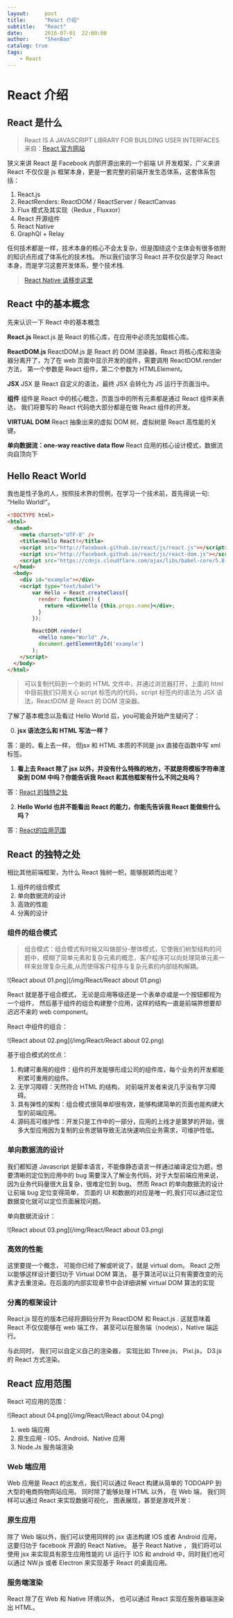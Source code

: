 ```yaml
---
layout:     post
title:      "React 介绍"
subtitle:   "React"
date:       2016-07-01  22:00:00
author:     "ShenBao"
catalog: true
tags:
    - React
---
```



# React 介绍

## React 是什么

> React IS A JAVASCRIPT LIBRARY FOR BUILDING USER INTERFACES 
> 来自：[React 官方网站](http://facebook.github.io/react/)

狭义来讲 React 是 Facebook 内部开源出来的一个前端 UI 开发框架，广义来讲 React 不仅仅是 js 框架本身，更是一套完整的前端开发生态体系，这套体系包括：



1. React.js
2. ReactRenders: ReactDOM / ReactServer / ReactCanvas
3. Flux 模式及其实现（Redux , Fluxxor）
4. React 开源组件 
5. React Native 
6. GraphQl + Relay 


任何技术都是一样，技术本身的核心不会太复杂，但是围绕这个主体会有很多依附的知识点形成了体系化的技术栈。 所以我们谈学习 React 并不仅仅是学习 React 本身，而是学习这套开发体系，整个技术栈.

> [React Native 请移步这里](/ishehui)

## React 中的基本概念

先来认识一下 React 中的基本概念

**React.js**
React.js 是 React 的核心库，在应用中必须先加载核心库。 

**ReactDOM.js** 
ReactDOM.js 是 React 的 DOM 渲染器，React 将核心库和渲染器分离开了，为了在 web 页面中显示开发的组件，需要调用 ReactDOM.render 方法， 第一个参数是 React 组件，第二个参数为 HTMLElement。

**JSX**
JSX 是 React 自定义的语法，最终 JSX 会转化为 JS 运行于页面当中。

**组件**
组件是 React 中的核心概念，页面当中的所有元素都是通过 React 组件来表达， 我们将要写的 React 代码绝大部分都是在做 React 组件的开发。

**VIRTUAL DOM**
React 抽象出来的虚拟 DOM 树，虚拟树是 React 高性能的关键。

**单向数据流：one-way reactive data flow**
React 应用的核心设计模式，数据流向自顶向下

## Hello React World

我也是性子急的人，按照技术界的惯例，在学习一个技术前，首先得说一句: “Hello World!”。

```html
<!DOCTYPE html>
<html>
  <head>
    <meta charset="UTF-8" />
    <title>Hello React!</title>
    <script src="http://facebook.github.io/react/js/react.js"></script>
    <script src="http://facebook.github.io/react/js/react-dom.js"></script>
    <script src="https://cdnjs.cloudflare.com/ajax/libs/babel-core/5.8.23/browser.min.js"></script>
  </head>
  <body>
    <div id="example"></div>
    <script type="text/babel">
        var Hello = React.createClass({
          render: function() {
            return <div>Hello {this.props.name}</div>;
          }
        });

        ReactDOM.render(
          <Hello name="World" />,
          document.getElementById('example')
        );
    </script>
  </body>
</html>
```

> 可以复制代码到一个新的 HTML 文件中，并通过浏览器打开，上面的 html 中目前我们只用关心 script 标签内的代码，script 标签内的语法为 JSX 语法，ReactDOM 是 React 的 DOM 渲染器。

了解了基本概念以及看过 Hello World 后，you可能会开始产生疑问了：

0. **jsx 语法怎么和 HTML 写法一样？**

答：是的，看上去一样， 但jsx 和 HTML 本质的不同是 jsx 直接在函数中写 xml 标签。

1. **看上去 React 除了 jsx 以外，并没有什么特殊的地方，不就是将模板字符串渲染到 DOM 中吗？你能告诉我 React 和其他框架有什么不同之处吗？**

答：<a href="#react-的独特之处" rel="nofollow">React 的独特之处</a>

2. **Hello World 也并不能看出 React 的能力，你能先告诉我 React 能做些什么吗？**

答：<a href="#react-应用范围" rel="nofollow">React的应用范围</a>

## React 的独特之处

相比其他前端框架，为什么 React 独树一帜，能够脱颖而出呢？

1. 组件的组合模式 
2. 单向数据流的设计
3. 高效的性能
4. 分离的设计

### 组件的组合模式 

> 组合模式：组合模式有时候又叫做部分-整体模式，它使我们树型结构的问题中，模糊了简单元素和复杂元素的概念，客户程序可以向处理简单元素一样来处理复杂元素,从而使得客户程序与复杂元素的内部结构解耦。  


![React about 01.png](/img/React/React about 01.png)

React 就是基于组合模式， 无论是应用等级还是一个表单亦或是一个按钮都视为一个组件， 然后基于组件的组合构建整个应用，这样的结构一直是前端界想要却迟迟不来的 web component。 

React 中组件的组合：

![React about 02.png](/img/React/React about 02.png)

基于组合模式的优点：

1. 构建可重用的组件：组件的开发能够形成公司的组件库，每个业务的开发都能积累可重用的组件。
2. 无学习障碍：天然符合 HTML 的结构， 对前端开发者来说几乎没有学习障碍。
3. 具有弹性的架构：组合模式很简单却很有效，能够构建简单的页面也能构建大型的前端应用。
4. 源码高可维护性：开发只是工作中的一部分，应用的上线才是噩梦的开始，很多大型应用因为复制的业务逻辑导致无法快速响应业务需求，可维护性低。 


### 单向数据流的设计 

我们都知道 Javascript 是脚本语言，不能像静态语言一样通过编译定位为题，想要清晰的定位到应用中的 bug 需要深入了解业务代码，对于大型前端应用来说，因为业务代码量很大且复杂，很难定位到 bug。 然而 React 的单向数据流的设计让前端 bug 定位变得简单， 页面的 UI 和数据的对应是唯一的,我们可以通过定位数据变化就可以定位页面展现问题。 

单向数据流设计：

![React about 03.png](/img/React/React about 03.png)

### 高效的性能 

这里要提一个概念， 可能你已经了解或听说了，就是 virtual dom。 React 之所以能够这样设计要归功于 Virtual DOM 算法， 基于算法可以让只有需要改变的元素才去重渲染。在后面的内部实现章节中会详细讲解 virtual DOM 算法的实现

### 分离的框架设计 


React.js 现在的版本已经将源码分开为 ReactDOM 和 React.js . 这就意味着 React 不仅仅能够在 web 端工作， 甚至可以在服务端（nodejs），Native 端运行。 

与此同时， 我们可以自定义自己的渲染器， 实现比如 Three.js， Pixi.js， D3.js 的 React 方式渲染。 

## React 应用范围

React 可应用的范围：

![React about 04.png](/img/React/React about 04.png)

1. web 端应用
2. 原生应用 - IOS、Android、Native 应用
3. Node.Js 服务端渲染

### Web 端应用 

Web 应用是 React 的出发点，我们可以通过 React 构建从简单的 TODOAPP 到大型的电商购物网站应用。 同时除了能够处理 HTML 以外， 在 Web 端， 我们同样可以通过 React 来实现数据可视化， 图表展现，甚至是游戏开发：


### 原生应用 

除了 Web 端以外，我们可以使用同样的 jsx 语法构建 IOS 或者 Android 应用， 这要归功于 facebook 开源的 React Native。 基于 React Native ， 我们将可以使用 jsx 来实现具有原生应用性能的 UI 运行于 IOS 和 android 中，同时我们也可以通过 NW.js 或者 Electron 来实现基于 React 的桌面应用。

### 服务端渲染

React 除了在 Web 和 Native 环境以外， 也可以通过 React 实现在服务器端渲染出 HTML。


  [1]: /img/bVvJgS
  [2]: /img/bVvJhV
  [3]: /img/bVvJk2
  [4]: /img/bVvJr6
  [5]: /img/bVvJXr